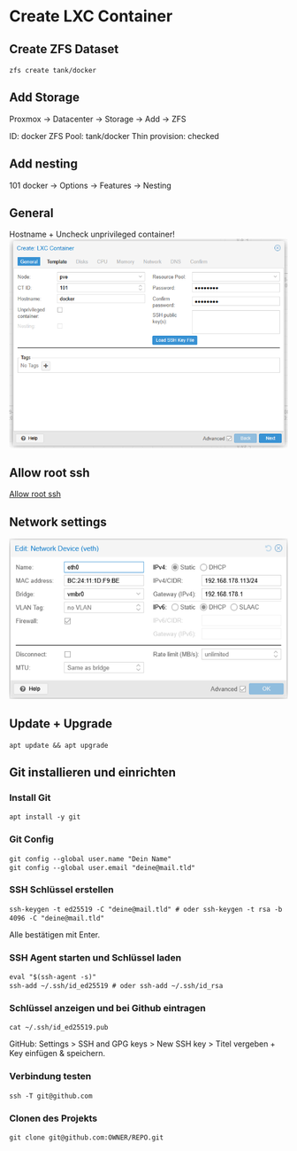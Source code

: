 # Create LXC Container

## Create ZFS Dataset

```shell
zfs create tank/docker
```

## Add Storage

Proxmox -> Datacenter -> Storage -> Add -> ZFS

ID: docker
ZFS Pool: tank/docker
Thin provision: checked

## Add nesting

101 docker -> Options -> Features -> Nesting

## General

Hostname + Uncheck unprivileged container!
![General Image](/img/create-lxc-general.png)

## Allow root ssh

[Allow root ssh](../ubuntu/allow-root-ssh.md)

## Network settings

![img.png](/img/docker-network-settings.png)

## Update + Upgrade

```shell
apt update && apt upgrade
```

## Git installieren und einrichten

### Install Git

```shell
apt install -y git
```

### Git Config

```shell
git config --global user.name "Dein Name"
git config --global user.email "deine@mail.tld"
```

### SSH Schlüssel erstellen

```shell
ssh-keygen -t ed25519 -C "deine@mail.tld" # oder ssh-keygen -t rsa -b 4096 -C "deine@mail.tld"
```

Alle bestätigen mit Enter.

### SSH Agent starten und Schlüssel laden

```shell
eval "$(ssh-agent -s)"
ssh-add ~/.ssh/id_ed25519 # oder ssh-add ~/.ssh/id_rsa
```

### Schlüssel anzeigen und bei Github eintragen

```shell
cat ~/.ssh/id_ed25519.pub
```

GitHub: Settings > SSH and GPG keys > New SSH key > Titel vergeben + Key einfügen & speichern.

### Verbindung testen

```shell
ssh -T git@github.com
```

### Clonen des Projekts

```shell
git clone git@github.com:OWNER/REPO.git
```